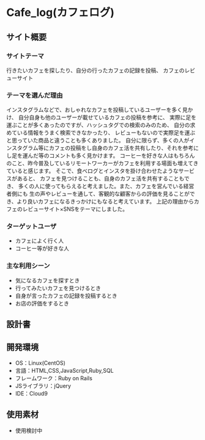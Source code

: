 # Cafe_log(カフェログ)

## サイト概要
### サイトテーマ
行きたいカフェを探したり、自分の行ったカフェの記録を投稿、
カフェのレビューサイト

### テーマを選んだ理由
インスタグラムなどで、おしゃれなカフェを投稿しているユーザーを多く見かけ、
自分自身も他のユーザーが載せているカフェの投稿を参考に、
実際に足を運ぶことが多くあったのですが、ハッシュタグでの検索のみのため、
自分の求めている情報をうまく検索できなかったり、
レビューもないので実際足を運ぶと思っていた商品と違うことも多くありました。
自分に限らず、多くの人がインスタグラム等にカフェの投稿をし自身のカフェ活を共有したり、それを参考にし足を運んだ等のコメントも多く見かけます。
コーヒーを好きな人はもちろんのこと、昨今普及しているリモートワーカーがカフェを利用する場面も増えてきていると感じます。
そこで、食べログとインスタを掛け合わせたようなサービスがあると、
カフェを見つけることも、自身のカフェ活を共有することもでき、
多くの人に使ってもらえると考えました。また、カフェを営んでいる経営者側にも
生の声やレビューを通して、客観的な顧客からの評価を見ることができ、より良いカフェになるきっかけにもなると考えています。
上記の理由からカフェのレビューサイト×SNSをテーマにしました。

### ターゲットユーザ
- カフェによく行く人
- コーヒー等が好きな人

### 主な利用シーン
- 気になるカフェを探すとき
- 行ってみたいカフェを見つけるとき
- 自身が言ったカフェの記録を投稿するとき
- お店の評価をするとき

## 設計書

## 開発環境
- OS：Linux(CentOS)
- 言語：HTML,CSS,JavaScript,Ruby,SQL
- フレームワーク：Ruby on Rails
- JSライブラリ：jQuery
- IDE：Cloud9

## 使用素材
- 使用検討中